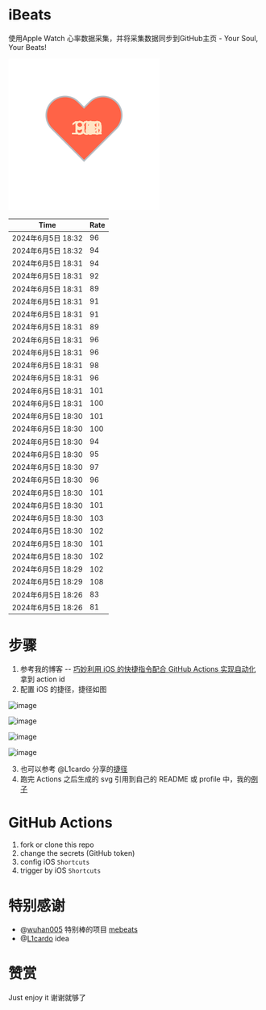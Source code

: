 # iBeats
使用Apple Watch 心率数据采集，并将采集数据同步到GitHub主页 - Your Soul, Your Beats!

![](./files/heart.svg)

<!--START_SECTION:my_heart_rate-->
| Time | Rate | 
 | ---- | ---- | 
| 2024年6月5日 18:32 | 96 |
| 2024年6月5日 18:32 | 94 |
| 2024年6月5日 18:31 | 94 |
| 2024年6月5日 18:31 | 92 |
| 2024年6月5日 18:31 | 89 |
| 2024年6月5日 18:31 | 91 |
| 2024年6月5日 18:31 | 91 |
| 2024年6月5日 18:31 | 89 |
| 2024年6月5日 18:31 | 96 |
| 2024年6月5日 18:31 | 96 |
| 2024年6月5日 18:31 | 98 |
| 2024年6月5日 18:31 | 96 |
| 2024年6月5日 18:31 | 101 |
| 2024年6月5日 18:31 | 100 |
| 2024年6月5日 18:30 | 101 |
| 2024年6月5日 18:30 | 100 |
| 2024年6月5日 18:30 | 94 |
| 2024年6月5日 18:30 | 95 |
| 2024年6月5日 18:30 | 97 |
| 2024年6月5日 18:30 | 96 |
| 2024年6月5日 18:30 | 101 |
| 2024年6月5日 18:30 | 101 |
| 2024年6月5日 18:30 | 103 |
| 2024年6月5日 18:30 | 102 |
| 2024年6月5日 18:30 | 101 |
| 2024年6月5日 18:30 | 102 |
| 2024年6月5日 18:29 | 102 |
| 2024年6月5日 18:29 | 108 |
| 2024年6月5日 18:26 | 83 |
| 2024年6月5日 18:26 | 81 |

<!--END_SECTION:my_heart_rate-->

# 步骤
1. 参考我的博客 -- [巧妙利用 iOS 的快捷指令配合 GitHub Actions 实现自动化](https://github.com/yihong0618/gitblog/issues/198) 拿到 action id
2. 配置 iOS 的捷径，捷径如图

![image](https://user-images.githubusercontent.com/15976103/122154218-0db0b480-ce97-11eb-93bb-5aec07c558dc.png)

![image](https://user-images.githubusercontent.com/15976103/122154236-186b4980-ce97-11eb-8e4b-70551a0391ae.png)

![image](https://user-images.githubusercontent.com/15976103/122154268-2d47dd00-ce97-11eb-902e-3acf292265a9.png)

![image](https://user-images.githubusercontent.com/15976103/122174055-fa144680-ceb4-11eb-9be2-3eb83cd516f7.png)

3. 也可以参考 @L1cardo 分享的[捷径](https://www.icloud.com/shortcuts/6ab6047b459c41ad822ad6b94b1c03d4)
4. 跑完 Actions 之后生成的 svg 引用到自己的 README 或 profile 中，我的[例子](https://github.com/yihong0618) 

# GitHub Actions

1. fork or clone this repo
2. change the secrets (GitHub token)
3. config iOS `Shortcuts` 
4. trigger by iOS `Shortcuts`

# 特别感谢
- @[wuhan005](https://github.com/wuhan005) 特别棒的项目 [mebeats](https://github.com/wuhan005/mebeats)
- @[L1cardo](https://github.com/L1cardo) idea

# 赞赏
Just enjoy it
谢谢就够了
